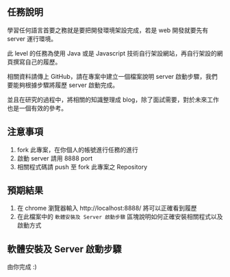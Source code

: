 任務說明
--------

學習任何語言首要之務就是要把開發環境架設完成，若是 web 開發就要先有 server 運行環境。

此 level 的任務為使用 Java 或是 Javascript 技術自行架設網站，再自行架設的網頁撰寫自己的履歷。

相關資料請傳上 GitHub，請在專案中建立一個檔案說明 server 啟動步驟，我們要能夠根據步驟將履歷 server 啟動完成。

並且在研究的過程中，將相關的知識整理成 blog，除了面試需要，對於未來工作也是一個有效的參考。

注意事項
--------

1.	fork 此專案，在你個人的帳號進行任務的進行
2.	啟動 server 請用 8888 port
3.	相關程式碼請 push 至 fork 此專案之 Repository

預期結果
--------

1.	在 chrome 瀏覽器輸入 http://localhost:8888/ 將可以正確看到履歷
2.	在此檔案中的 `軟體安裝及 Server 啟動步驟` 區塊說明如何正確安裝相關程式以及啟動方式

軟體安裝及 Server 啟動步驟
--------------------------

由你完成 :)
